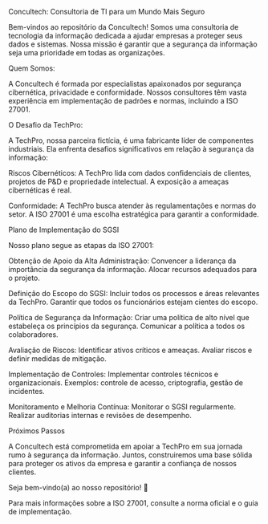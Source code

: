 Concultech: Consultoria de TI para um Mundo Mais Seguro


Bem-vindos ao repositório da Concultech! Somos uma consultoria de tecnologia da informação dedicada a ajudar empresas a proteger seus dados e sistemas. Nossa missão é garantir que a segurança da informação seja uma prioridade em todas as organizações.


Quem Somos:

A Concultech é formada por especialistas apaixonados por segurança cibernética, privacidade e conformidade. Nossos consultores têm vasta experiência em implementação de padrões e normas, incluindo a ISO 27001.


O Desafio da TechPro:

A TechPro, nossa parceira fictícia, é uma fabricante líder de componentes industriais. Ela enfrenta desafios significativos em relação à segurança da informação:

Riscos Cibernéticos: A TechPro lida com dados confidenciais de clientes, projetos de P&D e propriedade intelectual. A exposição a ameaças cibernéticas é real.

Conformidade: A TechPro busca atender às regulamentações e normas do setor. A ISO 27001 é uma escolha estratégica para garantir a conformidade.


Plano de Implementação do SGSI

Nosso plano segue as etapas da ISO 27001:

Obtenção de Apoio da Alta Administração:
Convencer a liderança da importância da segurança da informação.
Alocar recursos adequados para o projeto.

Definição do Escopo do SGSI:
Incluir todos os processos e áreas relevantes da TechPro.
Garantir que todos os funcionários estejam cientes do escopo.

Política de Segurança da Informação:
Criar uma política de alto nível que estabeleça os princípios da segurança.
Comunicar a política a todos os colaboradores.

Avaliação de Riscos:
Identificar ativos críticos e ameaças.
Avaliar riscos e definir medidas de mitigação.

Implementação de Controles:
Implementar controles técnicos e organizacionais.
Exemplos: controle de acesso, criptografia, gestão de incidentes.

Monitoramento e Melhoria Contínua:
Monitorar o SGSI regularmente.
Realizar auditorias internas e revisões de desempenho.

Próximos Passos

A Concultech está comprometida em apoiar a TechPro em sua jornada rumo à segurança da informação. Juntos, construiremos uma base sólida para proteger os ativos da empresa e garantir a confiança de nossos clientes.

Seja bem-vindo(a) ao nosso repositório! 🚀

Para mais informações sobre a ISO 27001, consulte a norma oficial e o guia de implementação.
